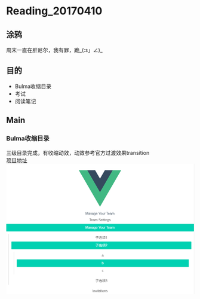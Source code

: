 # Reading_20170410
## 涂鸦
周末一直在肝尼尔，我有罪，跪_(:з」∠)_
## 目的
- Bulma收缩目录
- 考试
- 阅读笔记

## Main
### Bulma收缩目录

三级目录完成，有收缩动效，动效参考官方过渡效果transition<br>
[项目地址](https://github.com/gitNYB/Menu_vue)
![项目截图](https://github.com/gitNYB/Menu_vue/blob/master/public/20170410171955.png)
